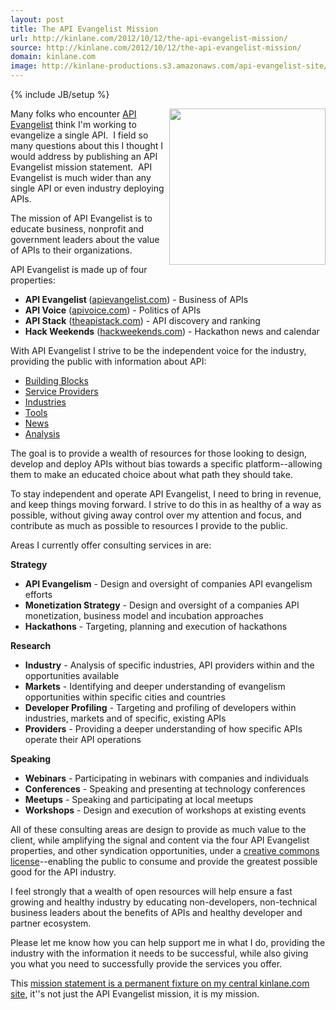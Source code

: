 ```yaml
---
layout: post
title: The API Evangelist Mission
url: http://kinlane.com/2012/10/12/the-api-evangelist-mission/
source: http://kinlane.com/2012/10/12/the-api-evangelist-mission/
domain: kinlane.com
image: http://kinlane-productions.s3.amazonaws.com/api-evangelist-site/blog/api-evangelist-logo-400.png
---
```

{% include JB/setup %}<p><!DOCTYPE html PUBLIC "-//W3C//DTD XHTML 1.0 Transitional//EN"
    "http://www.w3.org/TR/xhtml1/DTD/xhtml1-transitional.dtd">
<html xmlns="http://www.w3.org/1999/xhtml">
  <head>
    <title></title>
  </head>
  <body>
    <p>
      <a title="API Evangelist" href="http://apievangelist.com"><img src="http://kinlane-productions.s3.amazonaws.com/api-evangelist/api-evangelist-logo-400.png" alt="" width="250" align=
      "right" /></a>
    </p>
    <p>
      Many folks who encounter&nbsp;<a title="API Evangelist" href="http://apievangelist.com">API Evangelist</a>&nbsp;think I'm working to evangelize a single API. &nbsp;I field so many questions
      about this I thought I would address by publishing an API Evangelist mission statement. &nbsp;API Evangelist is much wider than any single API or even industry deploying APIs.
    </p>
    <p>
      The mission of API Evangelist is to educate business, nonprofit and government leaders about the value of APIs to their organizations.
    </p>
    <p>
      API Evangelist is made up of four properties:
    </p>
    <ul class="mainlist">
      <li>
        <strong>API Evangelist&nbsp;</strong>(<a href="/admin/blog/apievangelist.com">apievangelist.com</a>) - Business of APIs
      </li>
      <li>
        <strong>API Voice</strong>&nbsp;(<a href="/admin/blog/apivoice.com">apivoice.com</a>) - Politics of APIs
      </li>
      <li>
        <strong>API Stack</strong>&nbsp;(<a href="/admin/blog/theapistack.com">theapistack.com</a>) - API discovery and ranking
      </li>
      <li>
        <strong>Hack Weekends</strong>&nbsp;(<a href="/admin/blog/hackweekends.com">hackweekends.com</a>) - Hackathon news and calendar
      </li>
    </ul>
    <p>
      With API Evangelist I strive to be the independent voice for the industry, providing the public with information about API:
    </p>
    <ul class="mainlist">
      <li>
        <a title="API Building Blocks" href="/buildingblocks/">Building Blocks</a>
      </li>
      <li>
        <a title="API Service Providers" href="/serviceproviders/">Service Providers</a>
      </li>
      <li>
        <a title="API Industries" href="/industries/">Industries</a>
      </li>
      <li>
        <a title="API Tools" href="/apitools/">Tools</a>
      </li>
      <li>
        <a title="API News" href="/news/">News</a>
      </li>
      <li>
        <a title="API Analysis" href="/blog/">Analysis</a>
      </li>
    </ul>
    <p>
      The goal is to provide a wealth of resources for those looking to design, develop and deploy APIs without bias towards a specific platform--allowing them to make an educated choice about what
      path they should take.
    </p>
    <p>
      To stay independent and operate API Evangelist, I need to bring in revenue, and keep things moving forward. I strive to do this in as healthy of a way as possible, without giving away control
      over my attention and focus, and contribute as much as possible to resources I provide to the public.
    </p>
    <p>
      Areas I currently offer consulting services in are:
    </p>
    <p>
      <strong>Strategy</strong>
    </p>
    <ul class="mainlist">
      <li>
        <strong>API Evangelism</strong>&nbsp;- Design and oversight of companies API evangelism efforts
      </li>
      <li>
        <strong>Monetization Strategy</strong>&nbsp;- Design and oversight of a companies API monetization, business model and incubation approaches
      </li>
      <li>
        <strong>Hackathons</strong>&nbsp;- Targeting, planning and execution of hackathons
      </li>
    </ul>
    <p>
      <strong>Research</strong>
    </p>
    <ul class="mainlist">
      <li>
        <strong>Industry</strong>&nbsp;- Analysis of specific industries, API providers within and the opportunities available
      </li>
      <li>
        <strong>Markets</strong>&nbsp;- Identifying and deeper understanding of evangelism opportunities within specific cities and countries
      </li>
      <li>
        <strong>Developer Profiling</strong>&nbsp;- Targeting and profiling of developers within industries, markets and of specific, existing APIs
      </li>
      <li>
        <strong>Providers</strong>&nbsp;- Providing a deeper understanding of how specific APIs operate their API operations
      </li>
    </ul>
    <p>
      <strong>Speaking</strong>
    </p>
    <ul class="mainlist">
      <li>
        <strong>Webinars</strong>&nbsp;- Participating in webinars with companies and individuals
      </li>
      <li>
        <strong>Conferences</strong>&nbsp;- Speaking and presenting at technology conferences
      </li>
      <li>
        <strong>Meetups</strong>&nbsp;- Speaking and participating at local meetups
      </li>
      <li>
        <strong>Workshops</strong>&nbsp;- Design and execution of workshops at existing events
      </li>
    </ul>
    <p>
      All of these consulting areas are design to provide as much value to the client, while amplifying the signal and content via the four API Evangelist properties, and other syndication
      opportunities, under a&nbsp;<a title="Creative Commons License" href="http://creativecommons.org/licenses/by-sa/3.0/">creative commons license</a>--enabling the public to consume and provide
      the greatest possible good for the API industry.
    </p>
    <p>
      I feel strongly that a wealth of open resources will help ensure a fast growing and healthy industry by educating non-developers, non-technical business leaders about the benefits of APIs and
      healthy developer and partner ecosystem.
    </p>
    <p>
      Please let me know how you can help support me in what I do, providing the industry with the information it needs to be successful, while also giving you what you need to successfully provide
      the services you offer.
    </p>
    <p>
      This&nbsp;<a href="/mission.php">mission statement is a permanent fixture on my central kinlane.com site</a>, it''s not just the API Evangelist mission, it is my mission.
    </p>
  </body>
</html></p>
